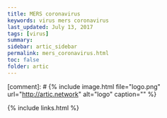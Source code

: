 ```yaml
---
title: MERS coronavirus
keywords: virus mers coronavirus
last_updated: July 13, 2017
tags: [virus]
summary:
sidebar: artic_sidebar
permalink: mers_coronavirus.html
toc: false
folder: artic
---
```


[comment]: # {% include image.html file="logo.png" url="http://artic.network" alt="logo" caption="" %}

{% include links.html %}
